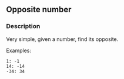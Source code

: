 ## Opposite number

### Description

Very simple, given a number, find its opposite.

Examples:
```
1: -1
14: -14
-34: 34
```